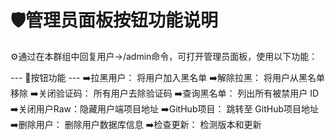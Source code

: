 🛡️管理员面板按钮功能说明
=================
⚙️通过在本群组中回复用户→/admin命令，可打开管理员面板，使用以下功能：

--- 🔘按钮功能 ---
➡️拉黑用户：     将用户加入黑名单
➡️解除拉黑：     将用户从黑名单移除
➡️关闭验证码：   所有用户去除验证码
➡️查询黑名单：   列出所有被禁用户 ID
➡️关闭用户Raw：隐藏用户端项目地址
➡️GitHub项目：  跳转至 GitHub项目地址
➡️删除用户：     删除用户数据库信息
➡️检查更新：     检测版本和更新
